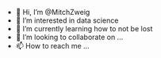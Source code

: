 - 👋 Hi, I’m @MitchZweig
- 👀 I’m interested in data science
- 🌱 I’m currently learning how to not be lost
- 💞️ I’m looking to collaborate on ...
- 📫 How to reach me ...

<!---
MitchZweig/MitchZweig is a ✨ special ✨ repository because its `README.md` (this file) appears on your GitHub profile.
You can click the Preview link to take a look at your changes.
--->

